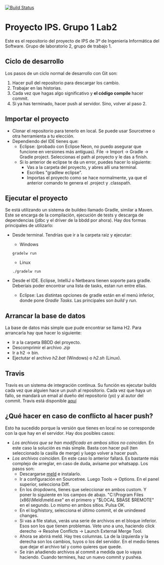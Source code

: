 [![Build Status](https://travis-ci.org/nokutu/proyectoips.svg?branch=master)](https://travis-ci.org/nokutu/proyectoips)
# Proyecto IPS. Grupo 1 Lab2
Este es el repositorio del proyecto de IPS de 3º de Ingeniería Informática del Software. Grupo de laboratorio 2, grupo de trabajo 1.

## Ciclo de desarrollo
Los pasos de un ciclo normal de desarrollo con Git son:

1. Hacer pull del repositorio para descargar los cambio.
2. Trabajar en las historias.
3. Cada vez que hagas algo significativo y **el código compile** hacer commit.
4. Si ya has terminado, hacer push al servidor. Sino, volver al paso 2.

## Importar el proyecto
* Clonar el repositorio para tenerlo en local. Se puede usar Sourcetree o otra herramienta a tu elección.
* Dependiendo del IDE tienes que:
    * Eclipse: (probado con Eclipse Neon, no puedo asegurar que funcione en versiones más antiguas). File -> Import -> Gradle -> Gradle project. Seleccionas el path al proyecto y le das a finish.
    * Si lo anterior de eclipse te da un error, puedes hacer lo siguiente:
         * Vas a la carpeta del proyecto, y abres allí una terminal.
         * Escribes "gradlew eclipse".
         * Importas el proyecto como se hace normalmente, ya que el anterior comando te genera el .project y .classpath.

## Ejecutar el proyecto
Se está utilizando un sistema de buildeo llamado Gradle, similar a Maven. Este se encarga de la compilación, ejecución de tests y descarga de dependencias (jdbc y el driver de la bbdd por ahora). Hay dos formas principales de utilizarlo:

* Desde terminal. Tendrías que ir a la carpeta raiz y ejecutar:
    * Windows 
  
    ```
    gradelw run
    ```

    * Linux 

    ```
    ./gradelw run
    ```
* Desde el IDE. Eclipse, IntelliJ o Netbeans tienen soporte para gradle. Deberíais poder encontrar una lista de tasks, estan run entre ellas.
    * Eclipse: Las distintas opciones de gradle están en el menú inferior, donde pone *Gradle Tasks*. Las principales son *build* y *run*.

## Arrancar la base de datos
La base de datos más simple que pude encontrar se llama H2. Para arrancarla hay que hacer lo siguiente:

* Ir a la carpeta BBDD del proyecto.
* Descomprimir el archivo *.zip*
* Ir a h2 -> bin.
* Ejectutar el archivo *h2.bat* (Windows) o *h2.sh* (Linux).

## Travis
Travis es un sistema de integración continua. Su función es ejecutar builds cada vez que alguien hace un push al repositorio. Cada vez que haya un fallo, se mandará un email al dueño del repositorio (yo) y al autor del commit.
Travis está disponible [aquí](https://travis-ci.org/nokutu/proyectoips)

## ¿Qué hacer en caso de conflicto al hacer push?
Esto ha sucedido porque la versión que tienes en local no se corresponde con la que hay en el servidor. Hay dos posibles casos:

* *Los archivos que se han modificado en ambos sitios no coinciden.* En este caso la solución es más simple. Basta con hacer pull (ten seleccionado la casilla de merge) y luego volver a hacer push.
* *Los archivos coinciden.* En este caso lo anterior fallará. Es bastante más complejo de arreglar, en caso de duda, avísame por whatsapp. Los pasos son:
  * Descargarse [meld](http://meldmerge.org/) e instalarlo.
  * Ir a configuración en Sourcetree. Luego Tools -> Options. En el panel superior, selecciona Diff.
  * En los dropdowns, tienes que seleccionar en ambos custom. Y poner lo siguiente en los campos de abajo. "C:\Program Files (x86)\Meld\meld.exe" en el primero y "$LOCAL $BASE $REMOTE" en el segundo. Lo mismo en ambos sitios. Pulsa OK.
  * En el log/history, selecciona el último commit, el de unindexed changes.
  * Si vas a file status, verás una serie de archivos en el bloque inferior. Esos son los que tienen problemas. Vete uno a uno, haciendo click derecho -> Resolve Conflicts -> Launch External Merge Tool.
  * Ahora se abrirá meld. Hay tres columnas. La de la izquierda y la derecha son los cambios, tuyos o los del servidor. En el medio tienes que dejar el archivo tal y como quieres que quede.
  * Se irán añadiendo archivos al commit a medida que lo vayas haciendo. Cuando termines, haz un nuevo commit y pushea.
